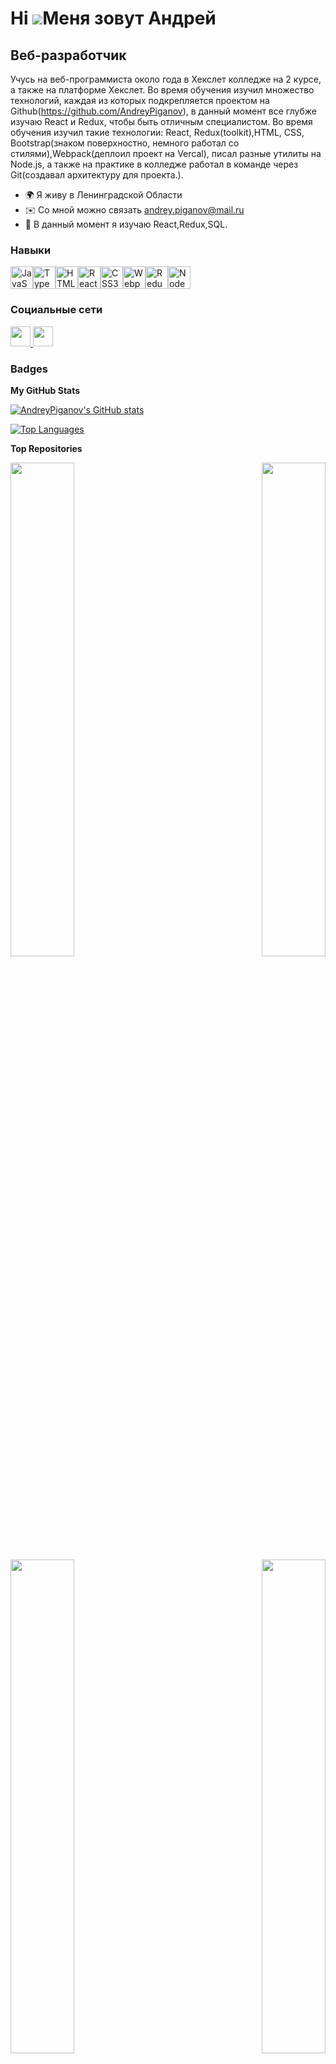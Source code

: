 Hi ![](https://user-images.githubusercontent.com/18350557/176309783-0785949b-9127-417c-8b55-ab5a4333674e.gif)Меня зовут Андрей
==============================================================================================================================

Веб-разработчик
---------------

Учусь на веб-программиста около года в Хекслет колледже на 2 курсе, а также на платформе Хекслет. Во время обучения изучил множество технологий, каждая из которых подкрепляется проектом на Github(https://github.com/AndreyPiganov), в данный момент все глубже изучаю React и Redux, чтобы быть отличным специалистом. Во время обучения изучил такие технологии: React, Redux(toolkit),HTML, CSS, Bootstrap(знаком поверхностно, немного работал со стилями),Webpack(деплоил проект на Vercal), писал разные утилиты на Node.js, а также на практике в колледже работал в команде через Git(создавал архитектуру для проекта.).

* 🌍 Я живу в Ленинградской Области
* ✉️ Со мной можно связать [andrey.piganov@mail.ru](mailto:andrey.piganov@mail.ru)
* 🧠 В данный момент я изучаю React,Redux,SQL.

### Навыки


<p align="left">
<a href="https://developer.mozilla.org/en-US/docs/Web/JavaScript" target="_blank" rel="noreferrer"><img src="https://raw.githubusercontent.com/danielcranney/readme-generator/main/public/icons/skills/javascript-colored.svg" width="36" height="36" alt="JavaScript" /></a><a href="https://www.typescriptlang.org/" target="_blank" rel="noreferrer"><img src="https://raw.githubusercontent.com/danielcranney/readme-generator/main/public/icons/skills/typescript-colored.svg" width="36" height="36" alt="TypeScript" /></a><a href="https://developer.mozilla.org/en-US/docs/Glossary/HTML5" target="_blank" rel="noreferrer"><img src="https://raw.githubusercontent.com/danielcranney/readme-generator/main/public/icons/skills/html5-colored.svg" width="36" height="36" alt="HTML5" /></a><a href="https://reactjs.org/" target="_blank" rel="noreferrer"><img src="https://raw.githubusercontent.com/danielcranney/readme-generator/main/public/icons/skills/react-colored.svg" width="36" height="36" alt="React" /></a><a href="https://www.w3.org/TR/CSS/#css" target="_blank" rel="noreferrer"><img src="https://raw.githubusercontent.com/danielcranney/readme-generator/main/public/icons/skills/css3-colored.svg" width="36" height="36" alt="CSS3" /></a><a href="https://webpack.js.org/" target="_blank" rel="noreferrer"><img src="https://raw.githubusercontent.com/danielcranney/readme-generator/main/public/icons/skills/webpack-colored.svg" width="36" height="36" alt="Webpack" /></a><a href="https://redux.js.org/" target="_blank" rel="noreferrer"><img src="https://raw.githubusercontent.com/danielcranney/readme-generator/main/public/icons/skills/redux-colored.svg" width="36" height="36" alt="Redux" /></a><a href="https://nodejs.org/en/" target="_blank" rel="noreferrer"><img src="https://raw.githubusercontent.com/danielcranney/readme-generator/main/public/icons/skills/nodejs-colored.svg" width="36" height="36" alt="NodeJS" /></a>
</p>


### Социальные сети

<p align="left"> <a href="https://discord.com/users/terris26" target="_blank" rel="noreferrer"> <picture> <source media="(prefers-color-scheme: dark)" srcset="undefined" /> <source media="(prefers-color-scheme: light)" srcset="https://raw.githubusercontent.com/danielcranney/readme-generator/main/public/icons/socials/discord.svg" /> <img src="https://raw.githubusercontent.com/danielcranney/readme-generator/main/public/icons/socials/discord.svg" width="32" height="32" /> </picture> </a> <a href="https://www.github.com/AndreyPiganov" target="_blank" rel="noreferrer"> <picture> <source media="(prefers-color-scheme: dark)" srcset="https://raw.githubusercontent.com/danielcranney/readme-generator/main/public/icons/socials/github-dark.svg" /> <source media="(prefers-color-scheme: light)" srcset="https://raw.githubusercontent.com/danielcranney/readme-generator/main/public/icons/socials/github.svg" /> <img src="https://raw.githubusercontent.com/danielcranney/readme-generator/main/public/icons/socials/github.svg" width="32" height="32" /> </picture> </a></p>

### Badges

<b>My GitHub Stats</b>

<a href="http://www.github.com/AndreyPiganov"><img src="https://github-readme-stats.vercel.app/api?username=AndreyPiganov&show_icons=true&hide=&count_private=true&title_color=0891b2&text_color=ffffff&icon_color=0891b2&bg_color=312e81&hide_border=true&show_icons=true" alt="AndreyPiganov's GitHub stats" /></a>

<a href="https://github.com/AndreyPiganov" align="left"><img src="https://github-readme-stats.vercel.app/api/top-langs/?username=AndreyPiganov&langs_count=10&title_color=0891b2&text_color=ffffff&icon_color=0891b2&bg_color=312e81&hide_border=true&locale=en&custom_title=Top%20%Languages" alt="Top Languages" /></a>

<b>Top Repositories</b>

<div width="100%" align="center"><a href="https://github.com/AndreyPiganov/RSS-reader" align="left"><img align="left" width="45%" src="https://github-readme-stats.vercel.app/api/pin/?username=AndreyPiganov&repo=RSS-reader&title_color=0891b2&text_color=ffffff&icon_color=0891b2&bg_color=312e81&hide_border=true&locale=en" /></a><a href="https://github.com/AndreyPiganov/ChatGPT" align="right"><img align="right" width="45%" src="https://github-readme-stats.vercel.app/api/pin/?username=AndreyPiganov&repo=ChatGPT&title_color=0891b2&text_color=ffffff&icon_color=0891b2&bg_color=312e81&hide_border=true&locale=en" /></a></div><br /><br /><br /><br /><br /><br /><br />

<br /><br /><br /><br /><br />

<div width="100%" align="center"><a href="https://github.com/AndreyPiganov/Difference-calculator" align="left"><img align="left" width="45%" src="https://github-readme-stats.vercel.app/api/pin/?username=AndreyPiganov&repo=Difference-calculator&title_color=0891b2&text_color=ffffff&icon_color=0891b2&bg_color=312e81&hide_border=true&locale=en" /></a><a href="https://github.com/AndreyPiganov/Brain-games" align="right"><img align="right" width="45%" src="https://github-readme-stats.vercel.app/api/pin/?username=AndreyPiganov&repo=Brain-games&title_color=0891b2&text_color=ffffff&icon_color=0891b2&bg_color=312e81&hide_border=true&locale=en" /></a></div>
